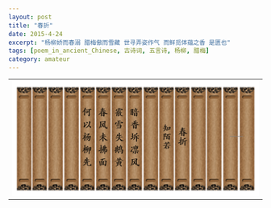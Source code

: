 ```yaml
---
layout: post
title: "春折"
date: 2015-4-24
excerpt: "杨柳娇而春溺 腊梅傲而雪藏 世寻弄姿作气 而鲜觅体蕴之香 是匮也"
tags: [poem_in_ancient_Chinese, 古诗词, 五言诗, 杨柳, 腊梅]
category: amateur
---
```


|  |
| :-----------------------------------------------: |
| ![poem-springfall](/assets/images/posts/ancient-poem-fall-in-spring.PNG) |


